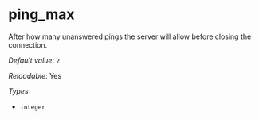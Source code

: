 # ping_max

After how many unanswered pings the server will allow before closing
the connection.

*Default value*: `2`

*Reloadable*: Yes

*Types*

- `integer`


